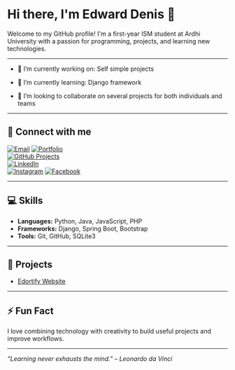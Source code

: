 # Hi there, I'm Edward Denis 👋

Welcome to my GitHub profile! I'm a first-year ISM student at Ardhi University with a passion for programming, projects, and learning new technologies.  

---
- 🔭 I’m currently working on:
   Self simple projects

- 🌱 I’m currently learning:
   Django framework
  
- 👯 I’m looking to collaborate on several projects for both individuals and teams

---
## 🔗 Connect with me
[![Email](https://img.shields.io/badge/Email-D14836?style=for-the-badge&logo=gmail)](mailto:edorward.21@gmail.com)
[![Portfolio](https://img.shields.io/badge/Portfolio-0078D7?style=for-the-badge&logo=website)](https://github.com/edortie03)  
[![GitHub Projects](https://img.shields.io/badge/Projects-181717?style=for-the-badge&logo=github)](https://github.com/edortie03)  
[![LinkedIn](https://img.shields.io/badge/LinkedIn-0A66C2?style=for-the-badge&logo=linkedin)](https://www.linkedin.com/in/EdwardDenis/)  
[![Instagram](https://img.shields.io/badge/Instagram-@edortie_03-E4405F?style=for-the-badge&logo=instagram&logoColor=white)](https://instagram.com/edor_tie03) 
[![Facebook](https://img.shields.io/badge/Facebook-edortie03-1877F2?style=for-the-badge&logo=facebook&logoColor=white)](https://facebook.com/EdwardEdward)


---

## 💻 Skills

- **Languages:** Python, Java, JavaScript, PHP  
- **Frameworks:** Django, Spring Boot, Bootstrap  
- **Tools:** Git, GitHub, SQLite3  

---

## 📂 Projects
- [Edortify Website](https://github.com/edortie03/Ecommerce)  

---

## ⚡ Fun Fact

I love combining technology with creativity to build useful projects and improve workflows.  

---

*“Learning never exhausts the mind.” – Leonardo da Vinci*

